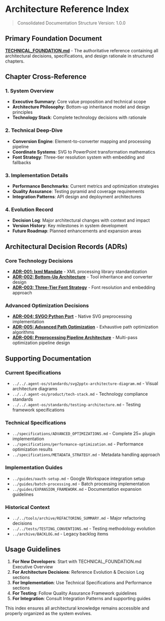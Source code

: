 # Architecture Reference Index
> Consolidated Documentation Structure
> Version: 1.0.0

## Primary Foundation Document

**[TECHNICAL_FOUNDATION.md](TECHNICAL_FOUNDATION.md)** - The authoritative reference containing all architectural decisions, specifications, and design rationale in structured chapters.

## Chapter Cross-Reference

### 1. System Overview
- **Executive Summary**: Core value proposition and technical scope
- **Architecture Philosophy**: Bottom-up inheritance model and design principles
- **Technology Stack**: Complete technology decisions with rationale

### 2. Technical Deep-Dive
- **Conversion Engine**: Element-to-converter mapping and processing pipeline
- **Coordinate Systems**: SVG to PowerPoint transformation mathematics
- **Font Strategy**: Three-tier resolution system with embedding and fallbacks

### 3. Implementation Details
- **Performance Benchmarks**: Current metrics and optimization strategies
- **Quality Assurance**: Testing pyramid and coverage requirements
- **Integration Patterns**: API design and deployment architectures

### 4. Evolution Record
- **Decision Log**: Major architectural changes with context and impact
- **Version History**: Key milestones in system development
- **Future Roadmap**: Planned enhancements and expansion areas

## Architectural Decision Records (ADRs)

### Core Technology Decisions
- **[ADR-001: lxml Mandate](decisions/ADR-001-lxml-mandate.md)** - XML processing library standardization
- **[ADR-002: Bottom-Up Architecture](decisions/ADR-002-bottom-up-architecture.md)** - Tool inheritance and converter design
- **[ADR-003: Three-Tier Font Strategy](decisions/ADR-003-three-tier-font-strategy.md)** - Font resolution and embedding approach

### Advanced Optimization Decisions
- **[ADR-004: SVGO Python Port](decisions/ADR-004-svgo-python-port.md)** - Native SVG preprocessing implementation
- **[ADR-005: Advanced Path Optimization](decisions/ADR-005-advanced-path-optimization.md)** - Exhaustive path optimization algorithms
- **[ADR-006: Preprocessing Pipeline Architecture](decisions/ADR-006-preprocessing-pipeline-architecture.md)** - Multi-pass optimization pipeline design

## Supporting Documentation

### Current Specifications
- `../../.agent-os/standards/svg2pptx-architecture-diagram.md` - Visual architecture diagrams
- `../../.agent-os/product/tech-stack.md` - Technology compliance standards
- `../../.agent-os/standards/testing-architecture.md` - Testing framework specifications

### Technical Specifications
- `../specifications/ADVANCED_OPTIMIZATIONS.md` - Complete 25+ plugin implementation
- `../specifications/performance-optimization.md` - Performance optimization results
- `../specifications/METADATA_STRATEGY.md` - Metadata handling approach

### Implementation Guides
- `../guides/oauth-setup.md` - Google Workspace integration setup
- `../guides/batch-processing.md` - Batch processing implementation
- `../guides/EXPANSION_FRAMEWORK.md` - Documentation expansion guidelines

### Historical Context
- `../../tools/archive/REFACTORING_SUMMARY.md` - Major refactoring decisions
- `../../tests/TESTING_CONVENTIONS.md` - Testing methodology evolution
- `../archive/BACKLOG.md` - Legacy backlog items

## Usage Guidelines

1. **For New Developers**: Start with TECHNICAL_FOUNDATION.md Executive Overview
2. **For Architecture Decisions**: Reference Evolution & Decision Log sections
3. **For Implementation**: Use Technical Specifications and Performance sections
4. **For Testing**: Follow Quality Assurance Framework guidelines
5. **For Integration**: Consult Integration Patterns and supporting guides

This index ensures all architectural knowledge remains accessible and properly organized as the system evolves.